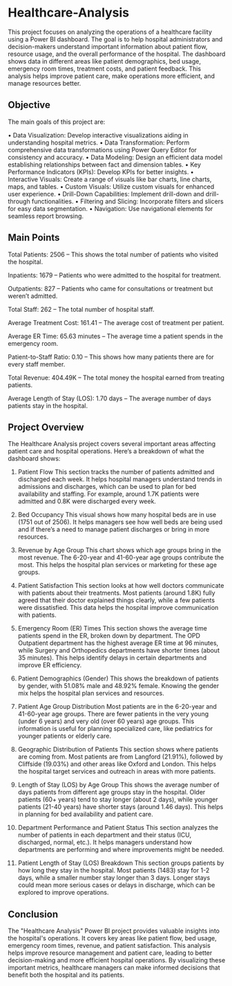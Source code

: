 # Healthcare-Analysis

This project focuses on analyzing the operations of a healthcare facility using a Power BI dashboard. The goal is to help hospital administrators and decision-makers understand important information about patient flow, resource usage, and the overall performance of the hospital. The dashboard shows data in different areas like patient demographics, bed usage, emergency room times, treatment costs, and patient feedback. This analysis helps improve patient care, make operations more efficient, and manage resources better.

## Objective
The main goals of this project are:

•	Data Visualization: Develop interactive visualizations aiding in understanding hospital metrics.
•	Data Transformation: Perform comprehensive data transformations using Power Query Editor for consistency and accuracy.
•	Data Modeling: Design an efficient data model establishing relationships between fact and dimension tables.
•	Key Performance Indicators (KPIs): Develop KPIs for better insights.
•	Interactive Visuals: Create a range of visuals like bar charts, line charts, maps, and tables.
•	Custom Visuals: Utilize custom visuals for enhanced user experience.
•	Drill-Down Capabilities: Implement drill-down and drill-through functionalities.
•	Filtering and Slicing: Incorporate filters and slicers for easy data segmentation.
•	Navigation: Use navigational elements for seamless report browsing.

## Main Points

Total Patients: 2506 – This shows the total number of patients who visited the hospital.

Inpatients: 1679 – Patients who were admitted to the hospital for treatment.

Outpatients: 827 – Patients who came for consultations or treatment but weren’t admitted.

Total Staff: 262 – The total number of hospital staff.

Average Treatment Cost: 161.41 – The average cost of treatment per patient.

Average ER Time: 65.63 minutes – The average time a patient spends in the emergency room.

Patient-to-Staff Ratio: 0.10 – This shows how many patients there are for every staff member.

Total Revenue: 404.49K – The total money the hospital earned from treating patients.

Average Length of Stay (LOS): 1.70 days – The average number of days patients stay in the hospital.

## Project Overview

The Healthcare Analysis project covers several important areas affecting patient care and hospital operations. Here’s a breakdown of what the dashboard shows:

1. Patient Flow
This section tracks the number of patients admitted and discharged each week. It helps hospital managers understand trends in admissions and discharges, which can be used to plan for bed availability and staffing. For example, around 1.7K patients were admitted and 0.8K were discharged every week.

2. Bed Occupancy
This visual shows how many hospital beds are in use (1751 out of 2506). It helps managers see how well beds are being used and if there’s a need to manage patient discharges or bring in more resources.

3. Revenue by Age Group
This chart shows which age groups bring in the most revenue. The 6-20-year and 41-60-year age groups contribute the most. This helps the hospital plan services or marketing for these age groups.

4. Patient Satisfaction
This section looks at how well doctors communicate with patients about their treatments. Most patients (around 1.8K) fully agreed that their doctor explained things clearly, while a few patients were dissatisfied. This data helps the hospital improve communication with patients.

5. Emergency Room (ER) Times
This section shows the average time patients spend in the ER, broken down by department. The OPD Outpatient department has the highest average ER time at 96 minutes, while Surgery and Orthopedics departments have shorter times (about 35 minutes). This helps identify delays in certain departments and improve ER efficiency.

6. Patient Demographics (Gender)
This shows the breakdown of patients by gender, with 51.08% male and 48.92% female. Knowing the gender mix helps the hospital plan services and resources.

7. Patient Age Group Distribution
Most patients are in the 6-20-year and 41-60-year age groups. There are fewer patients in the very young (under 6 years) and very old (over 60 years) age groups. This information is useful for planning specialized care, like pediatrics for younger patients or elderly care.

8. Geographic Distribution of Patients
This section shows where patients are coming from. Most patients are from Langford (21.91%), followed by Cliffside (19.03%) and other areas like Oxford and London. This helps the hospital target services and outreach in areas with more patients.

9. Length of Stay (LOS) by Age Group
This shows the average number of days patients from different age groups stay in the hospital. Older patients (60+ years) tend to stay longer (about 2 days), while younger patients (21-40 years) have shorter stays (around 1.46 days). This helps in planning for bed availability and patient care.

10. Department Performance and Patient Status
This section analyzes the number of patients in each department and their status (ICU, discharged, normal, etc.). It helps managers understand how departments are performing and where improvements might be needed.

11. Patient Length of Stay (LOS) Breakdown
This section groups patients by how long they stay in the hospital. Most patients (1483) stay for 1-2 days, while a smaller number stay longer than 3 days. Longer stays could mean more serious cases or delays in discharge, which can be explored to improve operations.

## Conclusion
The "Healthcare Analysis" Power BI project provides valuable insights into the hospital's operations. It covers key areas like patient flow, bed usage, emergency room times, revenue, and patient satisfaction. This analysis helps improve resource management and patient care, leading to better decision-making and more efficient hospital operations. By visualizing these important metrics, healthcare managers can make informed decisions that benefit both the hospital and its patients.

